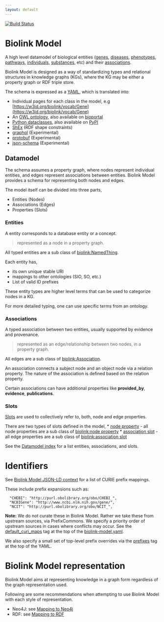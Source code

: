 ```yaml
---
layout: default
---
```


[![Build Status](https://travis-ci.org/biolink/biolink-model.svg?branch=master)](https://travis-ci.org/biolink/biolink-model)

# Biolink Model

A high level datamodel of biological entities ([genes](docs/Gene), [diseases](docs/Disease),
[phenotypes](docs/Phenotype), [pathways](docs/Pathway), [individuals](docs/IndividualOrganism), [substances](docs/ChemicalSubstance), etc) and their
[associations](docs/Association).

Biolink Model is designed as a way of standardizing types and relational structures in knowledge graphs (KGs), 
where the KG may be either a property graph or RDF triple store.

The schema is expressed as a [YAML](https://github.com/biolink/biolink-model/blob/master/biolink-model.yaml), which is translated into:

 * Individual pages for each class in the model, e.g [https://w3id.org/biolink/vocab/Gene](https://w3id.org/biolink/vocab/Gene)
 * An [OWL ontology](biolink-model.owl), also available on [bioportal](https://bioportal.bioontology.org/ontologies/BLM)
 * [Python dataclasses](biolink/model.py), also available on [PyPI](https://pypi.org/project/biolink-model/)
 * [ShEx](biolink-model.shex) (RDF shape constraints)
 * [graphql](biolink-model.graphql) (Experimental)
 * [protobuf](biolink-model.proto) (Experimental)
 * [json-schema](json-schema/biolink-model.json) (Experimental) 


## Datamodel

The schema assumes a property graph, where nodes represent individual entities, and edges represent associations 
between entities. Biolink Model provides a schema for representing both nodes and edges.


The model itself can be divided into three parts,
* Entities (Nodes)
* Associations (Edges)
* Properties (Slots)

### Entities

A entity corresponds to a database entity or a concept.

> represented as a node in a property graph.

All typed entities are a sub class of [biolink:NamedThing](docs/NamedThing).
 

Each entity has,
- its own unique stable URI
- mappings to other ontologies (SIO, SO, etc.)
- List of valid ID prefixes

These entity types are higher level terms that can be used to categorize nodes in a KG. 

For more detailed typing, one can use specific terms from an ontology.



### Associations

A typed association between two entities, usually supported by evidence and provenance.

> represented as an edge/relationship between two nodes, in a property graph.

All edges are a sub class of [biolink:Association](docs/Association).

An association connects a subject node and an object node via a relation property.
The nature of the association is defined based on the relation property.

Certain associations can have additional properties like **provided_by**, **evidence**, **publications**.


### Slots

[Slots](docs#slots) are used to collectively refer to, both, node and edge properties.

There are two types of slots defined in the model,
    * [node property](docs/node_property) - all node properties are a sub class of [biolink:node property](docs/node_property)
    * [association slot](docs/association_slot) - all edge properties are a sub class of [biolink:association slot](docs/association_slot)


See the [Datamodel index](docs/) for a list entities, associations, and slots.


# Identifiers

See [Biolink Model JSON-LD context](context.jsonld) for a list of CURIE prefix mappings.

These include prefix expansions such as:

      "CHEBI": "http://purl.obolibrary.org/obo/CHEBI_",
      "NCBIGene": "http://www.ncbi.nlm.nih.gov/gene/",
      "NCIT": "http://purl.obolibrary.org/obo/NCIT_",


**Note:** We do not curate these in Biolink Model. Rather we take these from upstream sources, 
via PrefixCommons. We specify a priority order of upstream sources in cases where conflicts may occur. 
See the [default_curi_maps](https://biolink.github.io/biolinkml/docs/default_curi_maps) tag at the 
top of the [biolink-model.yaml](biolink-model.yaml). 

We also specify a small set of top-level prefix overrides via the [prefixes](https://biolink.github.io/biolinkml/docs/prefixes) 
tag at the top of the YAML.


# Biolink Model representation

Biolink Model aims at representing knowledge in a graph form regardless of the graph representation used.

Following are some recommendations when attempting to use Biolink Model with each style of representation. 

* Neo4J: see [Mapping to Neo4j](about/mapping-neo4j)
* RDF: see [Mapping to RDF](about/mapping-rdf)
